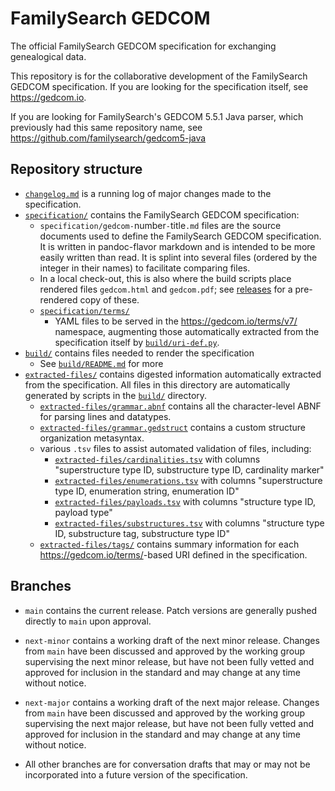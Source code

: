 # FamilySearch GEDCOM

The official FamilySearch GEDCOM specification for exchanging genealogical data.

This repository is for the collaborative development of the FamilySearch GEDCOM specification.
If you are looking for the specification itself, see <https://gedcom.io>.

If you are looking for FamilySearch's GEDCOM 5.5.1 Java parser, which previously had this same repository name, see <https://github.com/familysearch/gedcom5-java>


## Repository structure

- [`changelog.md`](changelog.md) is a running log of major changes made to the specification.
- [`specification/`](specification/) contains the FamilySearch GEDCOM specification:
	- `specification/gedcom-`number`-`title`.md` files are the source documents used to define the FamilySearch GEDCOM specification. It is written in pandoc-flavor markdown and is intended to be more easily written than read. It is splint into several files (ordered by the integer in their names) to facilitate comparing files.
	- In a local check-out, this is also where the build scripts place rendered files `gedcom.html` and `gedcom.pdf`; see [releases](releases/latest) for a pre-rendered copy of these.
	- [`specification/terms/`](specification/terms/)
		- YAML files to be served in the <https://gedcom.io/terms/v7/> namespace, augmenting those automatically extracted from the specification itself by [`build/uri-def.py`](build/uri-def.py).
- [`build/`](build/) contains files needed to render the specification
	- See [`build/README.md`](build/) for more
- [`extracted-files/`](extracted-files/) contains digested information automatically extracted from the specification. All files in this directory are automatically generated by scripts in the [`build/`](build/) directory.
	- [`extracted-files/grammar.abnf`](extracted-files/grammar.abnf) contains all the character-level ABNF for parsing lines and datatypes.
	- [`extracted-files/grammar.gedstruct`](extracted-files/grammar.gedstruct) contains a custom structure organization metasyntax.
	- various `.tsv` files to assist automated validation of files, including:
		- [`extracted-files/cardinalities.tsv`](extracted-files/cardinalities.tsv) with columns "superstructure type ID, substructure type ID, cardinality marker"
		- [`extracted-files/enumerations.tsv`](extracted-files/enumerations.tsv) with columns "superstructure type ID, enumeration string, enumeration ID"
		- [`extracted-files/payloads.tsv`](extracted-files/payloads.tsv) with columns "structure type ID, payload type"
		- [`extracted-files/substructures.tsv`](extracted-files/substructures.tsv) with columns "structure type ID, substructure tag, substructure type ID"
	- [`extracted-files/tags/`](extracted-files/tags/) contains summary information for each <https://gedcom.io/terms/>-based URI defined in the specification.

## Branches

- `main` contains the current release.
	Patch versions are generally pushed directly to `main` upon approval.

- `next-minor` contains a working draft of the next minor release. Changes from `main` have been discussed and approved by the working group supervising the next minor release, but have not been fully vetted and approved for inclusion in the standard and may change at any time without notice.

- `next-major` contains a working draft of the next major release. Changes from `main` have been discussed and approved by the working group supervising the next major release, but have not been fully vetted and approved for inclusion in the standard and may change at any time without notice.

- All other branches are for conversation drafts that may or may not be incorporated into a future version of the specification.

